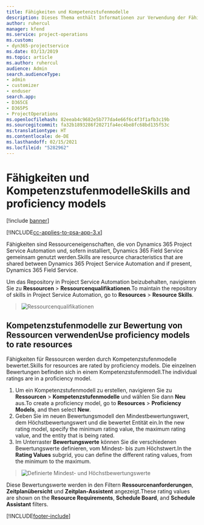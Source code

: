 ```yaml
---
title: Fähigkeiten und Kompetenzstufenmodelle
description: Dieses Thema enthält Informationen zur Verwendung der Fähigkeiten und Kompetenzstufenmodelle.
author: ruhercul
manager: kfend
ms.service: project-operations
ms.custom:
- dyn365-projectservice
ms.date: 03/13/2019
ms.topic: article
ms.author: ruhercul
audience: Admin
search.audienceType:
- admin
- customizer
- enduser
search.app:
- D365CE
- D365PS
- ProjectOperations
ms.openlocfilehash: 82eeab4c9682e5b777da4e66f6c4f3f1afb3c19b
ms.sourcegitcommit: fa32b1893286f20271fa4ec4be8fc68bd135f53c
ms.translationtype: HT
ms.contentlocale: de-DE
ms.lasthandoff: 02/15/2021
ms.locfileid: "5282962"
---
```

# <a name="skills-and-proficiency-models"></a><span data-ttu-id="77cc0-103">Fähigkeiten und Kompetenzstufenmodelle</span><span class="sxs-lookup"><span data-stu-id="77cc0-103">Skills and proficiency models</span></span>

[!include [banner](../includes/psa-now-project-operations.md)]

[!INCLUDE[cc-applies-to-psa-app-3.x](../includes/cc-applies-to-psa-app-3x.md)]

<span data-ttu-id="77cc0-104">Fähigkeiten sind Ressourceneigenschaften, die von Dynamics 365 Project Service Automation und, sofern installiert, Dynamics 365 Field Service gemeinsam genutzt werden.</span><span class="sxs-lookup"><span data-stu-id="77cc0-104">Skills are resource characteristics that are shared between Dynamics 365 Project Service Automation and if present, Dynamics 365 Field Service.</span></span> 

<span data-ttu-id="77cc0-105">Um das Repository in Project Service Automation beizubehalten, navigieren Sie zu **Ressourcen** \> **Ressourcenqualifikationen**.</span><span class="sxs-lookup"><span data-stu-id="77cc0-105">To maintain the repository of skills in Project Service Automation, go to **Resources** \> **Resource Skills**.</span></span> 

> ![Ressourcenqualifikationen](media/Resource-Management-image84.png)

## <a name="use-proficiency-models-to-rate-resources"></a><span data-ttu-id="77cc0-107">Kompetenzstufenmodelle zur Bewertung von Ressourcen verwenden</span><span class="sxs-lookup"><span data-stu-id="77cc0-107">Use proficiency models to rate resources</span></span>

<span data-ttu-id="77cc0-108">Fähigkeiten für Ressourcen werden durch Kompetenzstufenmodelle bewertet.</span><span class="sxs-lookup"><span data-stu-id="77cc0-108">Skills for resources are rated by proficiency models.</span></span> <span data-ttu-id="77cc0-109">Die einzelnen Bewertungen befinden sich in einem Kompetenzstufenmodell.</span><span class="sxs-lookup"><span data-stu-id="77cc0-109">The individual ratings are in a proficiency model.</span></span> 

1. <span data-ttu-id="77cc0-110">Um ein Kompetenzstufenmodell zu erstellen, navigieren Sie zu **Ressourcen** \> **Kompetenzstufenmodelle** und wählen Sie dann **Neu** aus.</span><span class="sxs-lookup"><span data-stu-id="77cc0-110">To create a proficiency model, go to **Resources** \> **Proficiency Models**, and then select **New**.</span></span>
2. <span data-ttu-id="77cc0-111">Geben Sie im neuen Bewertungsmodell den Mindestbewertungswert, dem Höchstbewertungswert und die bewertet Entität ein.</span><span class="sxs-lookup"><span data-stu-id="77cc0-111">In the new rating model, specify the minimum rating value, the maximum rating value, and the entity that is being rated.</span></span>
3. <span data-ttu-id="77cc0-112">Im Unterraster **Bewertungswerte** können Sie die verschiedenen Bewertungswerte definieren, vom Mindest- bis zum Höchstwert.</span><span class="sxs-lookup"><span data-stu-id="77cc0-112">In the **Rating Values** subgrid, you can define the different rating values, from the minimum to the maximum.</span></span>

> ![Definierte Mindest- und Höchstbewertungswerte](media/Resource-Management-image85.png)

<span data-ttu-id="77cc0-114">Diese Bewertungswerte werden in den Filtern **Ressourcenanforderungen**, **Zeitplanübersicht** und **Zeitplan-Assistent** angezeigt.</span><span class="sxs-lookup"><span data-stu-id="77cc0-114">These rating values are shown on the **Resource Requirements**, **Schedule Board**, and **Schedule Assistant** filters.</span></span>


[!INCLUDE[footer-include](../includes/footer-banner.md)]